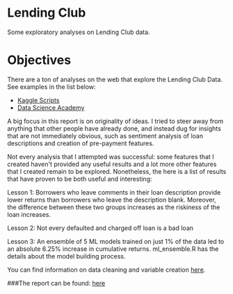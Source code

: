 # Lending Club
Some exploratory analyses on Lending Club data.

# Objectives
There are a ton of analyses on the web that explore the Lending Club Data. See examples in the list below:

- [Kaggle Scripts](https://www.kaggle.com/wendykan/lending-club-loan-data/scripts?sortBy=votes)
- [Data Science Academy](http://rpubs.com/jfdarre/119147)

A big focus in this report is on originality of ideas. I tried to steer away from anything that other people have already done, and instead dug for insights that are not immediately obvious, such as sentiment analysis of loan descriptions and creation of pre-payment features. 

Not every analysis that I attempted was successful: some features that I created haven't provided any useful results and a lot more other features that I created remain to be explored. Nonetheless, the here is a list of results that have proven to be both useful and interesting:

Lesson 1: Borrowers who leave comments in their loan description provide lower returns than borrowers who leave the description blank. Moreover, the difference between these two groups increases as the riskiness of the loan increases.

Lesson 2: Not every defaulted and charged off loan is a bad loan

Lesson 3: An ensemble of 5 ML models trained on just 1% of the data led to an absolute 6.25% increase in cumulative returns. ml_ensemble.R has the details about the model building process.


You can find information on data cleaning and variable creation [here](https://rawgit.com/stasSajin/LendingClub/master/01_cleaning/data_cleaning.html).

###The report can be found: 
[here](https://rawgit.com/stasSajin/LendingClub/master/03_lessons_learned/lessons_learned.html)

